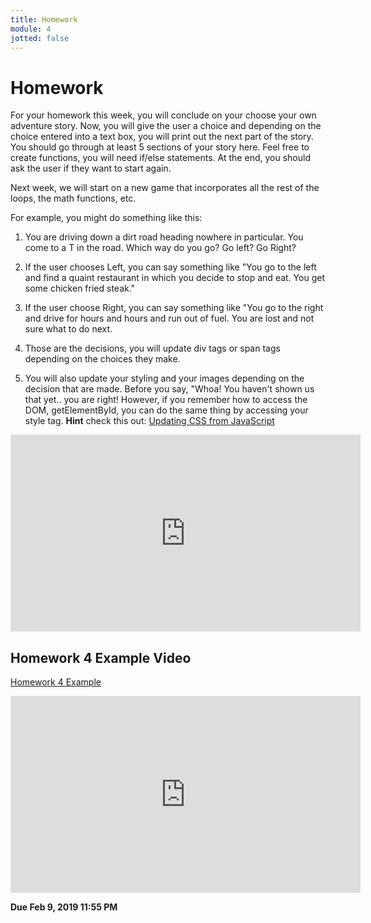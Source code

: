 ```yaml
---
title: Homework
module: 4
jotted: false
---
```


# Homework

For your homework this week, you will conclude on your choose your own adventure story.  Now, you will give the user a choice and depending on the choice entered into a text box, you will print out the next part of the story.  You should go through at least 5 sections of your story here.  Feel free to create functions, you will need if/else statements.  At the end, you should ask the user if they want to start again.

Next week, we will start on a new game that incorporates all the rest of the loops, the math functions, etc.

For example, you might do something like this:

1. You are driving down a dirt road heading nowhere in particular.  You come to a T in the road.  Which way do you go?  Go left? Go Right?

2. If the user chooses Left, you can say something like "You go to the left and find a quaint restaurant in which you decide to stop and eat.  You get some chicken fried steak."  

3. If the user choose Right, you can say something like "You go to the right and drive for hours and hours and run out of fuel. You are lost and not sure what to do next.

4. Those are the decisions, you will update div tags or span tags depending on the choices they make.  

5. You will also update your styling and your images depending on the decision that are made.  Before you say, "Whoa!  You haven't shown us that yet.. you are right!  However, if you remember how to access the DOM, getElementById, you can do the same thing by accessing your style tag.  **Hint** check this out: [Updating CSS from JavaScript](https://www.w3schools.com/js/js_htmldom_css.asp)

<iframe width="560" height="315" src="https://www.youtube.com/embed/UcHL1mVZQvg" frameborder="0" allow="accelerometer; autoplay; encrypted-media; gyroscope; picture-in-picture" allowfullscreen></iframe>


## Homework 4 Example Video

[Homework 4 Example](https://github.com/Montana-Media-Arts/441-WebTech-Spring2019/tree/master/Week%204%20Examples)

<iframe width="560" height="315" src="https://www.youtube.com/embed/h-DzScb71ag" frameborder="0" allow="accelerometer; autoplay; encrypted-media; gyroscope; picture-in-picture" allowfullscreen></iframe>


**Due Feb 9, 2019 11:55 PM**
